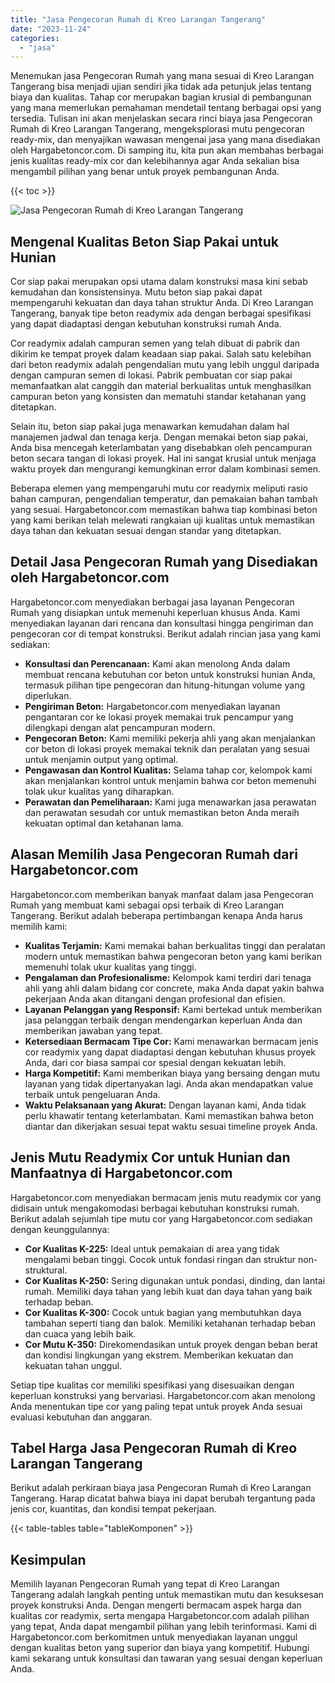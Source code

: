 ```yaml
---
title: "Jasa Pengecoran Rumah di Kreo Larangan Tangerang"
date: "2023-11-24"
categories: 
  - "jasa"
---
```



Menemukan jasa Pengecoran Rumah yang mana sesuai di Kreo Larangan Tangerang bisa menjadi ujian sendiri jika tidak ada petunjuk jelas tentang biaya dan kualitas. Tahap cor merupakan bagian krusial di pembangunan yang mana memerlukan pemahaman mendetail tentang berbagai opsi yang tersedia. Tulisan ini akan menjelaskan secara rinci biaya jasa Pengecoran Rumah di Kreo Larangan Tangerang, mengeksplorasi mutu pengecoran ready-mix, dan menyajikan wawasan mengenai jasa yang mana disediakan oleh Hargabetoncor.com. Di samping itu, kita pun akan membahas berbagai jenis kualitas ready-mix cor dan kelebihannya agar Anda sekalian bisa mengambil pilihan yang benar untuk proyek pembangunan Anda.

{{< toc >}}

![Jasa Pengecoran Rumah di Kreo Larangan Tangerang](https://hargareadymixid.github.io/hbc/readymix-hbc%20(15).png)

## Mengenal Kualitas Beton Siap Pakai untuk Hunian

Cor siap pakai merupakan opsi utama dalam konstruksi masa kini sebab kemudahan dan konsistensinya. Mutu beton siap pakai dapat mempengaruhi kekuatan dan daya tahan struktur Anda. Di Kreo Larangan Tangerang, banyak tipe beton readymix ada dengan berbagai spesifikasi yang dapat diadaptasi dengan kebutuhan konstruksi rumah Anda.

Cor readymix adalah campuran semen yang telah dibuat di pabrik dan dikirim ke tempat proyek dalam keadaan siap pakai. Salah satu kelebihan dari beton readymix adalah pengendalian mutu yang lebih unggul daripada dengan campuran semen di lokasi. Pabrik pembuatan cor siap pakai memanfaatkan alat canggih dan material berkualitas untuk menghasilkan campuran beton yang konsisten dan mematuhi standar ketahanan yang ditetapkan.

Selain itu, beton siap pakai juga menawarkan kemudahan dalam hal manajemen jadwal dan tenaga kerja. Dengan memakai beton siap pakai, Anda bisa mencegah keterlambatan yang disebabkan oleh pencampuran beton secara tangan di lokasi proyek. Hal ini sangat krusial untuk menjaga waktu proyek dan mengurangi kemungkinan error dalam kombinasi semen.

Beberapa elemen yang mempengaruhi mutu cor readymix meliputi rasio bahan campuran, pengendalian temperatur, dan pemakaian bahan tambah yang sesuai. Hargabetoncor.com memastikan bahwa tiap kombinasi beton yang kami berikan telah melewati rangkaian uji kualitas untuk memastikan daya tahan dan kekuatan sesuai dengan standar yang ditetapkan.

## Detail Jasa Pengecoran Rumah yang Disediakan oleh Hargabetoncor.com

Hargabetoncor.com menyediakan berbagai jasa layanan Pengecoran Rumah yang disiapkan untuk memenuhi keperluan khusus Anda. Kami menyediakan layanan dari rencana dan konsultasi hingga pengiriman dan pengecoran cor di tempat konstruksi. Berikut adalah rincian jasa yang kami sediakan:

- **Konsultasi dan Perencanaan:** Kami akan menolong Anda dalam membuat rencana kebutuhan cor beton untuk konstruksi hunian Anda, termasuk pilihan tipe pengecoran dan hitung-hitungan volume yang diperlukan.
- **Pengiriman Beton:** Hargabetoncor.com menyediakan layanan pengantaran cor ke lokasi proyek memakai truk pencampur yang dilengkapi dengan alat pencampuran modern.
- **Pengecoran Beton:** Kami memiliki pekerja ahli yang akan menjalankan cor beton di lokasi proyek memakai teknik dan peralatan yang sesuai untuk menjamin output yang optimal.
- **Pengawasan dan Kontrol Kualitas:** Selama tahap cor, kelompok kami akan menjalankan kontrol untuk menjamin bahwa cor beton memenuhi tolak ukur kualitas yang diharapkan.
- **Perawatan dan Pemeliharaan:** Kami juga menawarkan jasa perawatan dan perawatan sesudah cor untuk memastikan beton Anda meraih kekuatan optimal dan ketahanan lama.

## Alasan Memilih Jasa Pengecoran Rumah dari Hargabetoncor.com

Hargabetoncor.com memberikan banyak manfaat dalam jasa Pengecoran Rumah yang membuat kami sebagai opsi terbaik di Kreo Larangan Tangerang. Berikut adalah beberapa pertimbangan kenapa Anda harus memilih kami:

- **Kualitas Terjamin:** Kami memakai bahan berkualitas tinggi dan peralatan modern untuk memastikan bahwa pengecoran beton yang kami berikan memenuhi tolak ukur kualitas yang tinggi.
- **Pengalaman dan Profesionalisme:** Kelompok kami terdiri dari tenaga ahli yang ahli dalam bidang cor concrete, maka Anda dapat yakin bahwa pekerjaan Anda akan ditangani dengan profesional dan efisien.
- **Layanan Pelanggan yang Responsif:** Kami bertekad untuk memberikan jasa pelanggan terbaik dengan mendengarkan keperluan Anda dan memberikan jawaban yang tepat.
- **Ketersediaan Bermacam Tipe Cor:** Kami menawarkan bermacam jenis cor readymix yang dapat diadaptasi dengan kebutuhan khusus proyek Anda, dari cor biasa sampai cor spesial dengan kekuatan lebih.
- **Harga Kompetitif:** Kami memberikan biaya yang bersaing dengan mutu layanan yang tidak dipertanyakan lagi. Anda akan mendapatkan value terbaik untuk pengeluaran Anda.
- **Waktu Pelaksanaan yang Akurat:** Dengan layanan kami, Anda tidak perlu khawatir tentang keterlambatan. Kami memastikan bahwa beton diantar dan dikerjakan sesuai tepat waktu sesuai timeline proyek Anda.

## Jenis Mutu Readymix Cor untuk Hunian dan Manfaatnya di Hargabetoncor.com

Hargabetoncor.com menyediakan bermacam jenis mutu readymix cor yang didisain untuk mengakomodasi berbagai kebutuhan konstruksi rumah. Berikut adalah sejumlah tipe mutu cor yang Hargabetoncor.com sediakan dengan keunggulannya:

- **Cor Kualitas K-225:** Ideal untuk pemakaian di area yang tidak mengalami beban tinggi. Cocok untuk fondasi ringan dan struktur non-struktural.
- **Cor Kualitas K-250:** Sering digunakan untuk pondasi, dinding, dan lantai rumah. Memiliki daya tahan yang lebih kuat dan daya tahan yang baik terhadap beban.
- **Cor Kualitas K-300:** Cocok untuk bagian yang membutuhkan daya tambahan seperti tiang dan balok. Memiliki ketahanan terhadap beban dan cuaca yang lebih baik.
- **Cor Mutu K-350:** Direkomendasikan untuk proyek dengan beban berat dan kondisi lingkungan yang ekstrem. Memberikan kekuatan dan kekuatan tahan unggul.

Setiap tipe kualitas cor memiliki spesifikasi yang disesuaikan dengan keperluan konstruksi yang bervariasi. Hargabetoncor.com akan menolong Anda menentukan tipe cor yang paling tepat untuk proyek Anda sesuai evaluasi kebutuhan dan anggaran.

## Tabel Harga Jasa Pengecoran Rumah di Kreo Larangan Tangerang

Berikut adalah perkiraan biaya jasa Pengecoran Rumah di Kreo Larangan Tangerang. Harap dicatat bahwa biaya ini dapat berubah tergantung pada jenis cor, kuantitas, dan kondisi tempat pekerjaan.

{{< table-tables table="tableKomponen" >}}

## Kesimpulan

Memilih layanan Pengecoran Rumah yang tepat di Kreo Larangan Tangerang adalah langkah penting untuk memastikan mutu dan kesuksesan proyek konstruksi Anda. Dengan mengerti bermacam aspek harga dan kualitas cor readymix, serta mengapa Hargabetoncor.com adalah pilihan yang tepat, Anda dapat mengambil pilihan yang lebih terinformasi. Kami di Hargabetoncor.com berkomitmen untuk menyediakan layanan unggul dengan kualitas beton yang superior dan biaya yang kompetitif. Hubungi kami sekarang untuk konsultasi dan tawaran yang sesuai dengan keperluan Anda.
